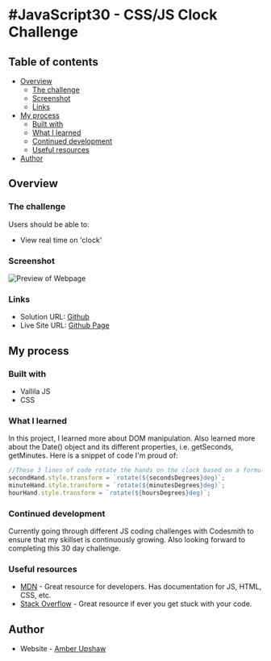 # #JavaScript30 - CSS/JS Clock Challenge

## Table of contents

- [Overview](#overview)
  - [The challenge](#the-challenge)
  - [Screenshot](#screenshot)
  - [Links](#links)
- [My process](#my-process)
  - [Built with](#built-with)
  - [What I learned](#what-i-learned)
  - [Continued development](#continued-development)
  - [Useful resources](#useful-resources)
- [Author](#author)

## Overview

### The challenge

Users should be able to:

- View real time on 'clock'

### Screenshot

![Preview of Webpage](/images/screenshot.png)

### Links

- Solution URL: [Github](https://github.com/AmberUpshaw/JavaScript30/tree/main/CSS_JS_Clock)
- Live Site URL: [Github Page](https://amberupshaw.github.io/Order-Summary/)

## My process

### Built with

- Vallila JS
- CSS


### What I learned

In this project, I learned more about DOM manipulation. Also learned more about the Date() object and its different properties, i.e. getSeconds, getMinutes.
Here is a snippet of code I'm proud of:

```javascript
//These 3 lines of code rotate the hands on the clock based on a formula created to get the degrees => for example, ((seconds/60) * 360) + 90
secondHand.style.transform = `rotate(${secondsDegrees}deg)`;
minuteHand.style.transform = `rotate(${minutesDegrees}deg)`;
hourHand.style.transform = `rotate(${hoursDegrees}deg)`;
```

### Continued development

Currently going through different JS coding challenges with Codesmith to ensure that my skillset is continuously growing. Also looking forward to completing this 30 day challenge.

### Useful resources

- [MDN](https://developer.mozilla.org/en-US/) - Great resource for developers. Has documentation for JS, HTML, CSS, etc.
- [Stack Overflow](https://stackoverflow.com) - Great resource if ever you get stuck with your code.

## Author

- Website - [Amber Upshaw](https://github.com/AmberUpshaw)



